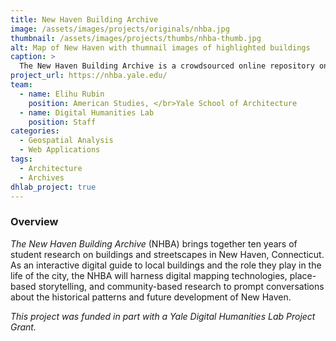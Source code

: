 ```yaml
---
title: New Haven Building Archive
image: /assets/images/projects/originals/nhba.jpg
thumbnail: /assets/images/projects/thumbs/nhba-thumb.jpg
alt: Map of New Haven with thumnail images of highlighted buildings
caption: >
  The New Haven Building Archive is a crowdsourced online repository on the architectural history of New Haven's built environment.
project_url: https://nhba.yale.edu/
team:
  - name: Elihu Rubin
    position: American Studies, </br>Yale School of Architecture
  - name: Digital Humanities Lab
    position: Staff
categories:
  - Geospatial Analysis
  - Web Applications
tags:
  - Architecture
  - Archives
dhlab_project: true
---
```


### Overview

*The New Haven Building Archive* (NHBA) brings together ten years of student research on buildings and streetscapes in New Haven, Connecticut. As an interactive digital guide to local buildings and the role they play in the life of the city, the NHBA will harness digital mapping technologies, place-based storytelling, and community-based research to prompt conversations about the historical patterns and future development of New Haven.

*This project was funded in part with a Yale Digital Humanities Lab Project Grant.*